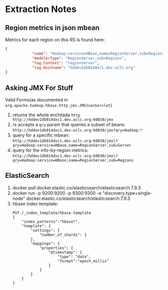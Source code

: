 # Extraction Notes

## Region metrics in json mbean
Metrics for each region on this RS is found here:
```json
{
            "name": "Hadoop:service=HBase,name=RegionServer,sub=Regions",
            "modelerType": "RegionServer,sub=Regions",
            "tag.Context": "regionserver",
            "tag.Hostname": "hddev1db014dxc1.dev.oclc.org"
}
```

## Asking JMX For Stuff
Valid Forms(as documented in `org.apache.hadoop.hbase.http.jmx.JMXJsonServlet`)
1. returns the whole enchilada
`http http://hddev1db014dxc1.dev.oclc.org:60030/jmx` 
1. rs accepts a `qry` param that queries a subset of beans:
`http://hddev1db014dxc1.dev.oclc.org:60030/jmx?qry=Hadoop:*` 
1. query for a specific mbean:  
`http://hddev1db014dxc1.dev.oclc.org:60030/jmx\?qry=Hadoop:service=HBase,name=RegionServer,sub=Server` 
1. query for the info-by-region metrics:
`http://hddev1db014dxc1.dev.oclc.org:60030/jmx\?qry=Hadoop:service=HBase,name=RegionServer,sub=Regions`  


## ElasticSearch
1. docker pull docker.elastic.co/elasticsearch/elasticsearch:7.9.3
1. docker run -p 9200:9200 -p 9300:9300 -e "discovery.type=single-node" docker.elastic.co/elasticsearch/elasticsearch:7.9.3
1. hbase index template:  
   ```
   PUT /_index_template/hbase-template
   {
       "index_patterns":"hbase*",
       "template": {
           "settings": {
               "number_of_shards": 1
           },
           "mappings": {
               "properties": {
                   "@timestamp": {
                       "type": "date",
                       "format":"epoch_millis"
                   }
               }
           }
       }
   }
   ```